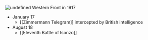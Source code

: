
![undefined](https://upload.wikimedia.org/wikipedia/commons/d/d0/Western_Front_1917.jpg)
Western Front in 1917

- January 17
	- [[Zimmermann Telegram]] intercepted by British intelligence
- August 18
	- [[Eleventh Battle of Isonzo]]